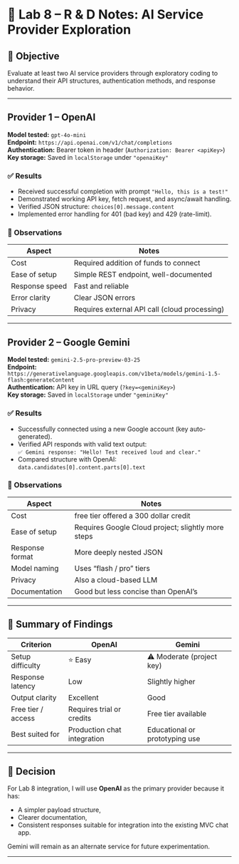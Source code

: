 # 🔬 Lab 8 – R & D Notes: AI Service Provider Exploration

## 🧠 Objective
Evaluate at least two AI service providers through exploratory coding to understand their API structures, authentication methods, and response behavior.

---

## Provider 1 – OpenAI

**Model tested:** `gpt-4o-mini`  
**Endpoint:** `https://api.openai.com/v1/chat/completions`  
**Authentication:** Bearer token in header (`Authorization: Bearer <apiKey>`)  
**Key storage:** Saved in `localStorage` under `"openaiKey"`

### ✅ Results
- Received successful completion with prompt `"Hello, this is a test!"`
- Demonstrated working API key, fetch request, and async/await handling.
- Verified JSON structure: `choices[0].message.content`
- Implemented error handling for 401 (bad key) and 429 (rate-limit).

### 🧩 Observations
| Aspect | Notes |
|--------|-------|
|Cost | Required addition of funds to connect 
| Ease of setup | Simple REST endpoint, well-documented |
| Response speed | Fast and reliable |
| Error clarity | Clear JSON errors |
| Privacy | Requires external API call (cloud processing) |

---

## Provider 2 – Google Gemini

**Model tested:** `gemini-2.5-pro-preview-03-25`  
**Endpoint:** `https://generativelanguage.googleapis.com/v1beta/models/gemini-1.5-flash:generateContent`  
**Authentication:** API key in URL query (`?key=<geminiKey>`)  
**Key storage:** Saved in `localStorage` under `"geminiKey"`

### ✅ Results
- Successfully connected using a new Google account (key auto-generated).
- Verified API responds with valid text output:  
  `✅ Gemini response: "Hello! Test received loud and clear."`
- Compared structure with OpenAI: `data.candidates[0].content.parts[0].text`

### 🧩 Observations
| Aspect | Notes |
|--------|-------|
| Cost | free tier offered a 300 dollar credit 
| Ease of setup | Requires Google Cloud project; slightly more steps |
| Response format | More deeply nested JSON |
| Model naming | Uses “flash / pro” tiers |
| Privacy | Also a cloud-based LLM |
| Documentation | Good but less concise than OpenAI’s |

---

## 🧾 Summary of Findings

| Criterion | OpenAI | Gemini |
|------------|---------|--------|
| Setup difficulty | ⭐ Easy | ⚠️ Moderate (project key) |
| Response latency | Low | Slightly higher |
| Output clarity | Excellent | Good |
| Free tier / access | Requires trial or credits | Free tier available |
| Best suited for | Production chat integration | Educational or prototyping use |

---

## 🧩 Decision
For Lab 8 integration, I will use **OpenAI** as the primary provider because it has:
- A simpler payload structure,
- Clearer documentation,
- Consistent responses suitable for integration into the existing MVC chat app.

Gemini will remain as an alternate service for future experimentation.

---



